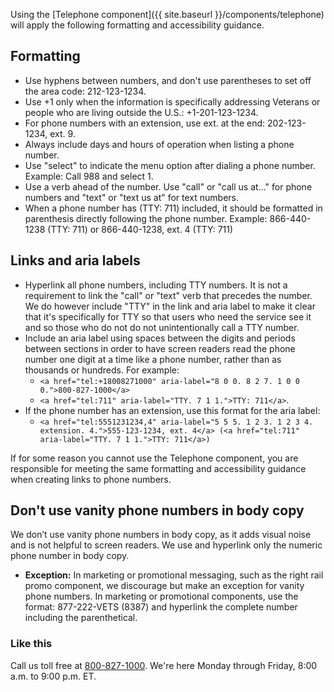
Using the [Telephone component]({{ site.baseurl }}/components/telephone) will apply the following formatting and accessibility guidance.

## Formatting 

* Use hyphens between numbers, and don't use parentheses to set off the area code: 212-123-1234.
* Use +1 only when the information is specifically addressing Veterans or people who are living outside the U.S.: +1-201-123-1234.
* For phone numbers with an extension, use ext. at the end: 202-123-1234, ext. 9.
* Always include days and hours of operation when listing a phone number.
* Use "select" to indicate the menu option after dialing a phone number. Example: Call 988 and select 1.
* Use a verb ahead of the number. Use "call" or "call us at..." for phone numbers and "text" or "text us at" for text numbers.
* When a phone number has (TTY: 711) included, it should be formatted in parenthesis directly following the phone number. Example: 866-440-1238 (TTY: 711) or 866-440-1238, ext. 4 (TTY: 711)

## Links and aria labels
* Hyperlink all phone numbers, including TTY numbers. It is not a requirement to link the "call" or "text" verb that precedes the number. We do however include "TTY" in the link and aria label to make it clear that it's specifically for TTY so that users who need the service see it and so those who do not do not unintentionally call a TTY number.
* Include an aria label using spaces between the digits and periods between sections in order to have screen readers read the phone number one digit at a time like a phone number, rather than as thousands or hundreds. For example:
  * `<a href="tel:+18008271000" aria-label="8 0 0. 8 2 7. 1 0 0 0.">800-827-1000</a>`
  * `<a href="tel:711" aria-label="TTY. 7 1 1.">TTY: 711</a>`. 
* If the phone number has an extension, use this format for the aria label:
  * `<a href="tel:5551231234,4" aria-label="5 5 5. 1 2 3. 1 2 3 4. extension. 4.">555-123-1234, ext. 4</a> (<a href="tel:711" aria-label="TTY. 7 1 1.">TTY: 711</a>)`

If for some reason you cannot use the Telephone component, you are responsible for meeting the same formatting and accessibility guidance when creating links to phone numbers. 

## Don't use vanity phone numbers in body copy
We don’t use vanity phone numbers in body copy, as it adds visual noise and is not helpful to screen readers. We use and hyperlink only the numeric phone number in body copy.

- **Exception:** In marketing or promotional messaging, such as the right rail promo component, we discourage but make an exception for vanity phone numbers. In marketing or promotional components, use the format: 877-222-VETS (8387) and hyperlink the complete number including the parenthetical.

<div class="do-dont">
<div class="do-dont__do">
<h3 class="do-dont__heading">Like this</h3>
<div class="do-dont__content" markdown="1">
  
Call us toll free at <a href="tel:+18008271000" aria-label="8 0 0. 8 2 7. 1 0 0 0.">800-827-1000</a>. We're here Monday through Friday,
8:00 a.m. to 9:00 p.m. ET.

</div>
</div>
</div>
